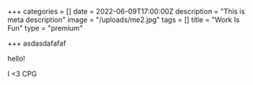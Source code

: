 +++
categories = []
date = 2022-06-09T17:00:00Z
description = "This is meta description"
image = "/uploads/me2.jpg"
tags = []
title = "Work Is Fun"
type = "premium"

+++
asdasdafafaf

hello!

I <3 CPG